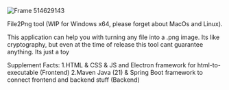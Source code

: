 ![Frame 514629143](https://github.com/user-attachments/assets/38201386-ccce-472a-913c-e864e5fda5ec)

File2Png tool (WIP for Windows x64, please forget about MacOs and Linux). 

This application can help you with turning any file into a .png image. Its like cryptography, but even at the time of release this tool cant guarantee anything. Its just a toy

Supplement Facts:
1.HTML & CSS & JS and Electron framework for html-to-executable (Frontend)
2.Maven Java (21) & Spring Boot framework to connect frontend and backend stuff (Backend)

